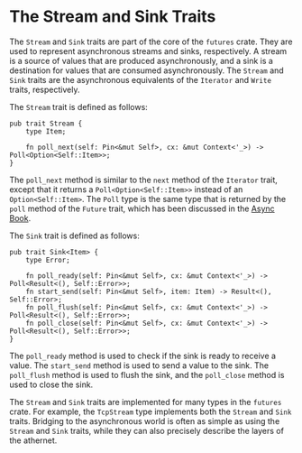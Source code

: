 # The Stream and Sink Traits

The `Stream` and `Sink` traits are part of the core of the `futures` crate. They are used to represent asynchronous streams and sinks, respectively. A stream is a source of values that are produced asynchronously, and a sink is a destination for values that are consumed asynchronously. The `Stream` and `Sink` traits are the asynchronous equivalents of the `Iterator` and `Write` traits, respectively.

The `Stream` trait is defined as follows:

```rust,noplayground
pub trait Stream {
    type Item;

    fn poll_next(self: Pin<&mut Self>, cx: &mut Context<'_>) -> Poll<Option<Self::Item>>;
}
```

The `poll_next` method is similar to the `next` method of the `Iterator` trait, except that it returns a `Poll<Option<Self::Item>>` instead of an `Option<Self::Item>`. The `Poll` type is the same type that is returned by the `poll` method of the `Future` trait, which has been discussed in the [Async Book](https://rust-lang.github.io/async-book/02_execution/02_future.html).

The `Sink` trait is defined as follows:

```rust,noplayground
pub trait Sink<Item> {
    type Error;

    fn poll_ready(self: Pin<&mut Self>, cx: &mut Context<'_>) -> Poll<Result<(), Self::Error>>;
    fn start_send(self: Pin<&mut Self>, item: Item) -> Result<(), Self::Error>;
    fn poll_flush(self: Pin<&mut Self>, cx: &mut Context<'_>) -> Poll<Result<(), Self::Error>>;
    fn poll_close(self: Pin<&mut Self>, cx: &mut Context<'_>) -> Poll<Result<(), Self::Error>>;
}
```

The `poll_ready` method is used to check if the sink is ready to receive a value. The `start_send` method is used to send a value to the sink. The `poll_flush` method is used to flush the sink, and the `poll_close` method is used to close the sink.

The `Stream` and `Sink` traits are implemented for many types in the `futures` crate. For example, the `TcpStream` type implements both the `Stream` and `Sink` traits. Bridging to the asynchronous world is often as simple as using the `Stream` and `Sink` traits, while they can also precisely describe the layers of the athernet.
